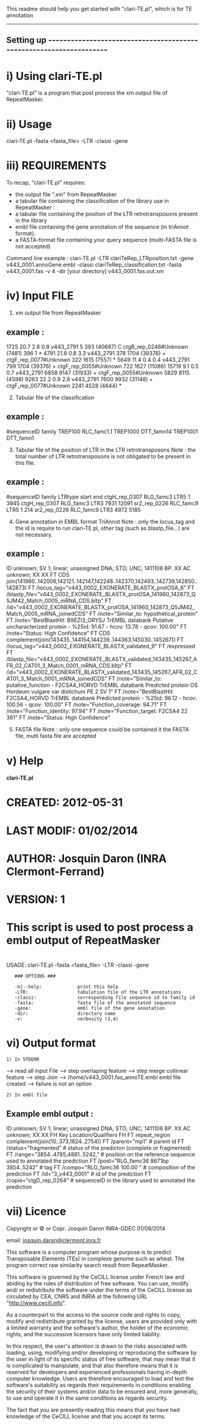 This readme should help you get started with "clari-TE.pl", which is for 
TE annotation

--------------------------------------------------------------------------------
Setting up -------------------------------------------------------------------
--------------------------------------------------------------------------------

i) Using clari-TE.pl
====================

"clari-TE.pl" is a program that post process the xm output file of RepeatMasker.


ii) Usage
=========

clari-TE.pl -fasta <fasta_file> -LTR <position of LTR> -classi <classification> -gene <embl> <xm file>


iii) REQUIREMENTS
=================

To recap, "clari-TE.pl" requires:

  - the output file ".xm" from RepeatMasker
  - a tabular file containing the classification of the library use in RepeatMasker :
  - a tabular file containing the position of the LTR retrotransposons present in the library
  - embl file containing the gene annotation of the sequence (in triAnnot format).
  - a FASTA-format file containing your query sequence (multi-FASTA file is not accepted)
  
Command line example :
clari-TE.pl -LTR clariTeRep_LTRposition.txt -gene v443_0001.annoGene.embl -classi clariTeRep_classification.txt -fasta v443_0001.fas -v 4 -dir [your directory] v443_0001.fas.out.xm


iv) Input FILE
==============

1) xm output file from RepeatMasker

example :
---------
1725 20.7  2.6  0.8 v443_2791 5 393 (40687) C ctgB_rep_0246#Unknown (7481) 396 1 *
4791 21.8  0.8  3.3 v443_2791 378 1704 (39376) + ctgF_rep_0077#Unknown 322 1615 (7557) *
5649 11.4  0.4  0.4 v443_2791 799 1704 (39376) + ctgF_rep_0055#Unknown 722 1627 (11086) 
15719  9.1  0.5  0.7 v443_2791 6858 9147 (31933) + ctgF_rep_0055#Unknown 5829 8115 (4598) 
9263 22.2  0.9  2.8 v443_2791 7600 9932 (31148) + ctgF_rep_0077#Unknown 2241 4528 (4644) *

2) Tabular file of the classification 

example :
---------
#sequenceID	family
TREP100	RLC_famc1.1
TREP1000	DTT_famn14
TREP1001	DTT_famn1

3) Tabular file of the position of LTR in the LTR retrotransposons 
Note : the total number of LTR retrotransposons is not obligated to be present in this file.

example :
---------
#sequenceID	family	LTRtype	start	end
ctgH_rep_0307	RLG_famc3	LTR5	1	3945
ctgH_rep_0307	RLG_famc3	LTR3	7931	12091
sr2_rep_0226	RLC_famc9	LTR5	1	214
sr2_rep_0226	RLC_famc9	LTR3	4972	5185

4) Gene annotation in EMBL format TriAnnot
Note : only the locus_tag and the id is require to run clari-TE.pl, other tag (such as blastp_file...) are not necessary.

example :
---------
ID   unknown; SV 1; linear; unassigned DNA; STD; UNC; 1411106 BP.
XX
AC   unknown;
XX
XX
FT   CDS             join(141960..142006,142121..142147,142248..142370,142493..142739,142850..142873)
FT                   /locus_tag="v443_0002_EXONERATE_BLASTX_protOSA_6"
FT                   /blastp_file="v443_0002_EXONERATE_BLASTX_protOSA_141960_142873_Q5JM42_Match_0005_mRNA_CDS.bltp"
FT                   /id="v443_0002_EXONERATE_BLASTX_protOSA_141960_142873_Q5JM42_Match_0005_mRNA_joinedCDS"
FT                   /note="Similar_to: hypothetical_protein"
FT                   /note="BestBlastHit: B9EZI3_ORYSJ TrEMBL databank Putative uncharacterized protein - %25id: 91.67 - hcov: 13.78 - qcov: 100.00"
FT                   /note="Status: High Confidence"
FT   CDS             complement(join(143435..144154,144239..144363,145030..145267))
FT                   /locus_tag="v443_0002_EXONERATE_BLASTX_validated_9"
FT                   /expressed
FT                   /blastp_file="v443_0002_EXONERATE_BLASTX_validated_143435_145267_AFR_02_CAT01_3_Match_0001_mRNA_CDS.bltp"
FT                   /id="v443_0002_EXONERATE_BLASTX_validated_143435_145267_AFR_02_CAT01_3_Match_0001_mRNA_joinedCDS"
FT                   /note="Similar_to: putative_function - F2CSA4_HORVD TrEMBL databank Predicted protein OS Hordeum vulgare var distichum PE 2 SV 1"
FT                   /note="BestBlastHit: F2CSA4_HORVD TrEMBL databank Predicted protein - %25id: 96.12 - hcov: 100.56 - qcov: 100.00"
FT                   /note="Function_coverage: 94.71"
FT                   /note="Function_identity: 97.94"
FT                   /note="Function_target: F2CSA4 22 361"
FT                   /note="Status: High Confidence"


5) FASTA file
Note : only one sequence could be contained it the FASTA file, multi fasta file are accepted

v) Help
=======

#### clari-TE.pl ####
#
# CREATED:    2012-05-31
# LAST MODIF: 01/02/2014
# AUTHOR:     Josquin Daron (INRA Clermont-Ferrand)
# VERSION:    1
#
# This script is used to post process a embl output of RepeatMasker
# 

USAGE:
       clari-TE.pl -fasta <fasta_file> -LTR <position of LTR> -classi <classification> -gene <embl> <xm file>

       ### OPTIONS ###

       -h|--help:             print this help
       -LTR:                  tabulation file of the LTR annotations
       -classi:               corresponding file sequence id to family id
       -fasta:                fasta file of the annotated sequence
       -gene:                 embl file of the gene annotation
       -dir:                  directory name
       -v:                    verbosity (3,4)
       

vi) Output format
=================

	1) In STDERR

--> read all input File
--> step overlaping feature
--> step merge collinear feature
--> step Join
--> /home/v443_0001.fas_annoTE.embl embl file created
--> failure is not an option

	2) In embl file

Example embl output :
---------------------
ID   unknown; SV 1; linear; unassigned DNA; STD; UNC; 1411106 BP.
XX
AC   unknown;
XX
XX
FH   Key             Location/Qualifiers
FH
FT   repeat_region   complement(join(10..373,1824..2754))
FT                   /parent="mp1" # parent id 
FT                   /status="fragmented" # status of the predicton (complete or fragmented)
FT                   /range="3854..4785,4881..5242," # position on the reference sequence used to annotated the prediction
FT                   /post="RLG_famc36 8671bp 3854..5242" # tag
FT                   /compo="RLG_famc36 100.00 " # composition of the prediction
FT                   /id="3_v443_0001" # id of the prediction 
FT                   /copie="ctgD_rep_0264" # sequenceID in the library used to annotated the prediction

vii) Licence
============

Copyright or © or Copr. Josquin Daron INRA-GDEC 01/09/2014
 
email: josquin.daron@clermont.inra.fr

This software is a computer program whose purpose is to predict Transposable 
Elements (TEs) in complexe genome such as wheat. The program correct raw similarity
search result from RepeatMasker.

This software is governed by the CeCILL license under French law and
abiding by the rules of distribution of free software.  You can  use, 
modify and/ or redistribute the software under the terms of the CeCILL
license as circulated by CEA, CNRS and INRIA at the following URL
"http://www.cecill.info". 
 
As a counterpart to the access to the source code and  rights to copy,
modify and redistribute granted by the license, users are provided only
with a limited warranty  and the software's author,  the holder of the
economic rights,  and the successive licensors  have only  limited
liability. 

In this respect, the user's attention is drawn to the risks associated
with loading,  using,  modifying and/or developing or reproducing the
software by the user in light of its specific status of free software,
that may mean  that it is complicated to manipulate,  and  that  also
therefore means  that it is reserved for developers  and  experienced
professionals having in-depth computer knowledge. Users are therefore
encouraged to load and test the software's suitability as regards their
requirements in conditions enabling the security of their systems and/or 
data to be ensured and,  more generally, to use and operate it in the 
same conditions as regards security. 

The fact that you are presently reading this means that you have had
knowledge of the CeCILL license and that you accept its terms.



